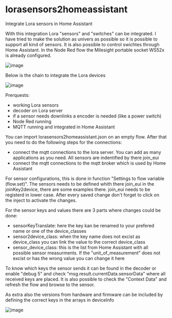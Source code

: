 # lorasensors2homeassistant
Integrate Lora sensors in Home Assistant

With this integration Lora "sensors" and "switches" can be integrated. I have tried to make the solution as univers as possible so it is possible to support all kind of sensors. It is also possible to control swichtes through Home Assistant. In the Node Red flow the Milesight portable socket WS52x is already configured.

![image](https://github.com/user-attachments/assets/ee9f0d4f-3f06-426f-8311-82cb20d8637e)

Below is the chain to integrate the Lora devices

![image](https://github.com/user-attachments/assets/96b2897e-cf5b-4b69-8fa1-196120f5b58c)

Prerquests:
 - working Lora sensors
 - decoder on Lora server
 - if a sensor needs downlinks a encoder is needed (like a power switch)
 - Node Red running
 - MQTT running and integrated in Home Assistant

You can import lorasensors2homeassistant.json on an empty flow. After that you need to do the following steps for the connections:
 - connect the mqtt connections to the lora server. You can add as many applications as you need. All sensors are indentified by there join_eui
 - connect the mqtt connections to the mqtt broker which is used by Home Assistant

For sensor configurations, this is done in function "Settings to flow variable (flow.set)". The sensors needs to be defined whith there join_eui in the joinKey2device, there are some examples there. join_eui needs to be registerd in lower case. After every saved change don't forget to click on the inject to activate the changes.

For the sensor keys and values there are 3 parts where changes could be done:
 - sensorKeyTranslate: here the key kan be renamed to your prefered name or one of the device_classes
 - sensor2device_class: when the key name does not excist as device_class you can link the value to the correct device_class
 - sensor_device_class: this is the list from Home Assistant with all possible sensor measurments. If the "unit_of_measurement" does not excist or has the wrong value you can change it here

To know which keys the sensor sends it can be found in the decoder or enable "debug 5" and check "msg.result.currentData.sensorData" where all received keys are placed. It is also possible to check the "Context Data" and refresh the flow and browse to the sensor.

As extra also the versions from hardware and firmware can be included by defining the correct keys in the arrays in deviceInfo

![image](https://github.com/user-attachments/assets/0f35e7ac-0f97-4cd4-b1c7-2055b4487486)
